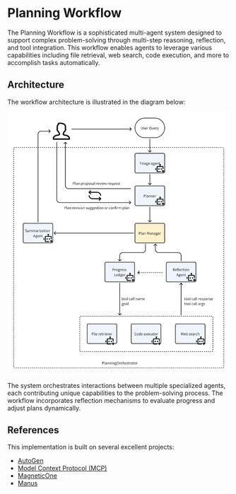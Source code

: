 # Planning Workflow

The Planning Workflow is a sophisticated multi-agent system designed to support complex problem-solving through multi-step reasoning, reflection, and tool integration. This workflow enables agents to leverage various capabilities including file retrieval, web search, code execution, and more to accomplish tasks automatically.

## Architecture

The workflow architecture is illustrated in the diagram below:

![workflow_diagram](../assets/planning_workflow.png)

The system orchestrates interactions between multiple specialized agents, each contributing unique capabilities to the problem-solving process. The workflow incorporates reflection mechanisms to evaluate progress and adjust plans dynamically.

## References

This implementation is built on several excellent projects:

- [AutoGen](https://github.com/microsoft/autogen/tree/main) 
- [Model Context Protocol (MCP)](https://github.com/modelcontextprotocol/servers) 
- [MagneticOne](https://microsoft.github.io/autogen/dev/user-guide/agentchat-user-guide/magentic-one.html)
- [Manus](https://manus.im/)